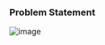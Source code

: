 ### Problem Statement

![image](https://user-images.githubusercontent.com/36649115/39671105-cda1b9c6-50c6-11e8-8e28-3b0ddd7425f5.png)
